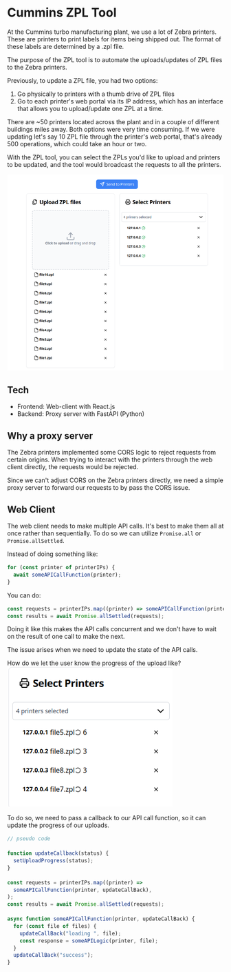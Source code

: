# Cummins ZPL Tool

At the Cummins turbo manufacturing plant, we use a lot of Zebra printers. These
are printers to print labels for items being shipped out. The format of these
labels are determined by a .zpl file.

The purpose of the ZPL tool is to automate the uploads/updates of ZPL files to
the Zebra printers.

Previously, to update a ZPL file, you had two options:

1. Go physically to printers with a thumb drive of ZPL files
2. Go to each printer's web portal via its IP address, which has an interface
   that allows you to upload/update one ZPL at a time.

There are ~50 printers located across the plant and in a couple of different
buildings miles away. Both options were very time consuming. If we were updating
let's say 10 ZPL file through the printer's web portal, that's already 500
operations, which could take an hour or two.

With the ZPL tool, you can select the ZPLs you'd like to upload and printers to
be updated, and the tool would broadcast the requests to all the printers.

![zpl tool screenshot](/assets/cummins-zpl-tool/screenshot.png)

## Tech

- Frontend: Web-client with React.js
- Backend: Proxy server with FastAPI (Python)

## Why a proxy server

The Zebra printers implemented some CORS logic to reject requests from certain
origins. When trying to interact with the printers through the web client
directly, the requests would be rejected.

Since we can't adjust CORS on the Zebra printers directly, we need a simple
proxy server to forward our requests to by pass the CORS issue.

## Web Client

The web client needs to make multiple API calls. It's best to make them all at
once rather than sequentially. To do so we can utilize `Promise.all` or
`Promise.allSettled`.

Instead of doing something like:

```js
for (const printer of printerIPs) {
  await someAPICallFunction(printer);
}
```

You can do:

```js
const requests = printerIPs.map((printer) => someAPICallFunction(printer));
const results = await Promise.allSettled(requests);
```

Doing it like this makes the API calls concurrent and we don't have to wait on
the result of one call to make the next.

The issue arises when we need to update the state of the API calls.

How do we let the user know the progress of the upload like?
![zpl upload progress](/assets/cummins-zpl-tool/upload_progress.png)

To do so, we need to pass a callback to our API call function, so it can update
the progress of our uploads.

```js
// pseudo code

function updateCallback(status) {
  setUploadProgress(status);
}

const requests = printerIPs.map((printer) =>
  someAPICallFunction(printer, updateCallBack),
);
const results = await Promise.allSettled(requests);

async function someAPICallFunction(printer, updateCallBack) {
  for (const file of files) {
    updateCallBack("loading ", file);
    const response = someAPILogic(printer, file);
  }
  updateCallBack("success");
}
```
